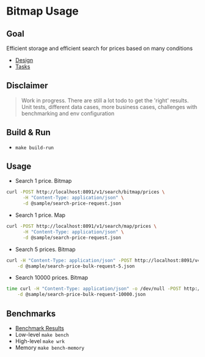 # Bitmap Usage

## Goal

Efficient storage and efficient search for prices based on many conditions

* [Design](docs/design.md)
* [Tasks](docs/tasks.md)

## Disclaimer
> Work in progress. There are still a lot todo to get the 'right' results.
> Unit tests, different data cases, more business cases, challenges with benchmarking and env configuration
 
## Build & Run
* `make build-run`

## Usage  
* Search 1 price. Bitmap 
```bash
curl -POST http://localhost:8091/v1/search/bitmap/prices \
      -H "Content-Type: application/json" \
      -d @sample/search-price-request.json
```
* Search 1 price. Map
```bash
curl -POST http://localhost:8091/v1/search/map/prices \
      -H "Content-Type: application/json" \
      -d @sample/search-price-request.json
```
* Search 5 prices. Bitmap
```bash
curl -H "Content-Type: application/json" -POST http://localhost:8091/v4/search/bitmap/bulk/prices \
    -d @sample/search-price-bulk-request-5.json
```
* Search 10000 prices. Bitmap
```bash
time curl -H "Content-Type: application/json" -o /dev/null -POST http://localhost:8091/v4/search/bitmap/bulk/prices \
    -d @sample/search-price-bulk-request-10000.json
```

## Benchmarks
* [Benchmark Results](docs/benchmark.md)
* Low-level `make bench`
* High-level `make wrk`
* Memory `make bench-memory`